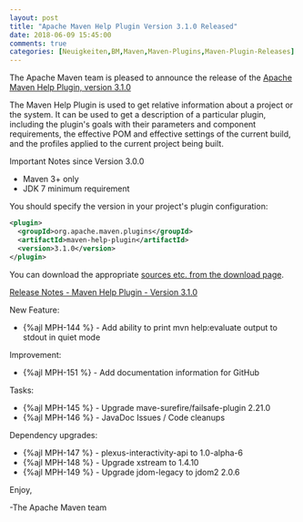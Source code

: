 ```yaml
---
layout: post
title: "Apache Maven Help Plugin Version 3.1.0 Released"
date: 2018-06-09 15:45:00
comments: true
categories: [Neuigkeiten,BM,Maven,Maven-Plugins,Maven-Plugin-Releases]
---
```

The Apache Maven team is pleased to announce the release of the 
[Apache Maven Help Plugin, version 3.1.0](http://maven.apache.org/plugins/maven-help-plugin/)

The Maven Help Plugin is used to get relative information about a project or
the system. It can be used to get a description of a particular plugin,
including the plugin's goals with their parameters and component requirements,
the effective POM and effective settings of the current build, and the profiles
applied to the current project being built.

Important Notes since Version 3.0.0

 * Maven 3+ only
 * JDK 7 minimum requirement
 

You should specify the version in your project's plugin configuration:

``` xml
<plugin>
  <groupId>org.apache.maven.plugins</groupId>
  <artifactId>maven-help-plugin</artifactId>
  <version>3.1.0</version>
</plugin>
```

You can download the appropriate [sources etc. from the download page](https://maven.apache.org/plugins/maven-help-plugin/download.cgi).
 

<!-- more -->

[Release Notes - Maven Help Plugin - Version 3.1.0](https://issues.apache.org/jira/secure/ReleaseNote.jspa?projectId=12317522&version=12343004)

New Feature:

 * {%ajl MPH-144 %} - Add ability to print mvn help:evaluate output to stdout in quiet mode

Improvement:

 * {%ajl MPH-151 %} - Add documentation information for GitHub

Tasks:

 * {%ajl MPH-145 %} - Upgrade mave-surefire/failsafe-plugin 2.21.0
 * {%ajl MPH-146 %} - JavaDoc Issues / Code cleanups

Dependency upgrades:

 * {%ajl MPH-147 %} - plexus-interactivity-api to 1.0-alpha-6
 * {%ajl MPH-148 %} - Upgrade xstream to 1.4.10
 * {%ajl MPH-149 %} - Upgrade jdom-legacy to jdom2 2.0.6

Enjoy,

-The Apache Maven team


